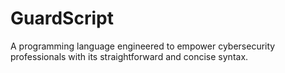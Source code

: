 # GuardScript
A programming language engineered to empower cybersecurity professionals with its straightforward and concise syntax.
